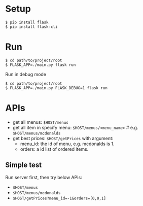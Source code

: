 # Setup

```shell
$ pip install flask
$ pip install flask-cli
```

# Run

```shell
$ cd path/to/project/root
$ FLASK_APP=./main.py flask run
```

Run in debug mode
```shell
$ cd path/to/project/root
$ FLASK_APP=./main.py FLASK_DEBUG=1 flask run
```

# APIs

* get all menus: `$HOST/menus`
* get all item in specify menu: `$HOST/menus/<menu_name>`  # e.g. `$HOST/menus/mcdonalds`
* get best prices: `$HOST/getPrices` with argument:
    * menu_id: the id of menu, e.g. mcdonalds is 1.
    * orders: a id list of ordered items.

## Simple test
Run server first, then try below APIs:
* `$HOST/menus`
* `$HOST/menus/mcdonalds`
* `$HOST/getPrices?menu_id=-1&orders=[0,0,1]`

